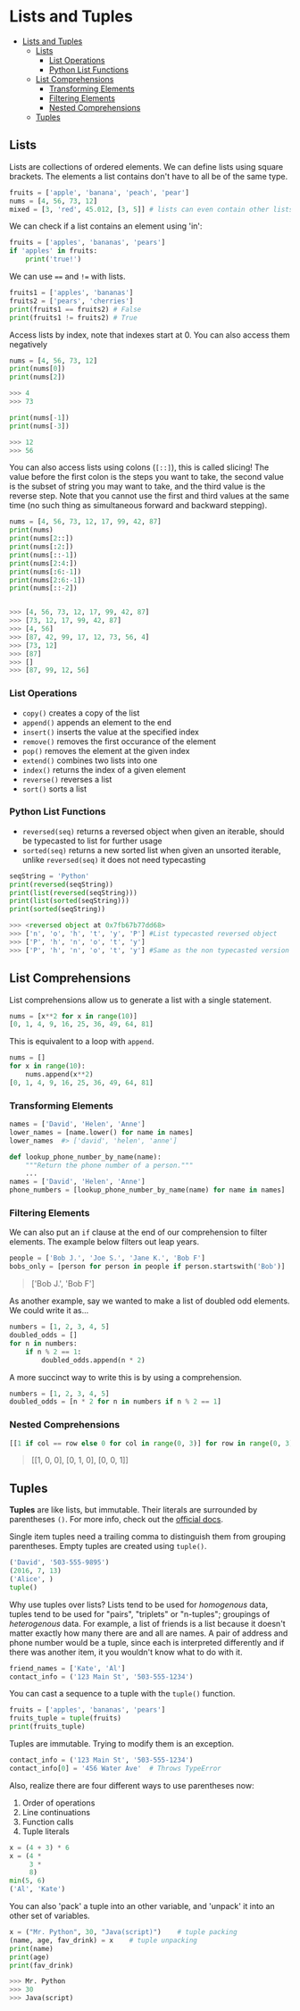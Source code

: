 
# Lists and Tuples

- [Lists and Tuples](#lists-and-tuples)
  - [Lists](#lists)
    - [List Operations](#list-operations)
    - [Python List Functions](#python-list-functions)
  - [List Comprehensions](#list-comprehensions)
    - [Transforming Elements](#transforming-elements)
    - [Filtering Elements](#filtering-elements)
    - [Nested Comprehensions](#nested-comprehensions)
  - [Tuples](#tuples)

## Lists


Lists are collections of ordered elements. We can define lists using square brackets. The elements a list contains don't have to all be of the same type.

```python
fruits = ['apple', 'banana', 'peach', 'pear']
nums = [4, 56, 73, 12]
mixed = [3, 'red', 45.012, [3, 5]] # lists can even contain other lists!
```

We can check if a list contains an element using 'in':

```python
fruits = ['apples', 'bananas', 'pears']
if 'apples' in fruits:
    print('true!')
```

We can use `==` and `!=` with lists.

```python
fruits1 = ['apples', 'bananas']
fruits2 = ['pears', 'cherries']
print(fruits1 == fruits2) # False
print(fruits1 != fruits2) # True
```
Access lists by index, note that indexes start at 0. You can also access them negatively
```python
nums = [4, 56, 73, 12]
print(nums[0])
print(nums[2])

>>> 4
>>> 73

print(nums[-1])
print(nums[-3])

>>> 12
>>> 56
```
You can also access lists using colons (`[::]`), this is called slicing! The value before the first colon is the steps you want to take, the second value is the subset of string you may want to take, and the third value is the reverse step. Note that you cannot use the first and third values at the same time (no such thing as simultaneous forward and backward stepping).
```python
nums = [4, 56, 73, 12, 17, 99, 42, 87]
print(nums)
print(nums[2::])
print(nums[:2:])
print(nums[::-1])
print(nums[2:4:])
print(nums[:6:-1])
print(nums[2:6:-1])
print(nums[::-2])


>>> [4, 56, 73, 12, 17, 99, 42, 87]
>>> [73, 12, 17, 99, 42, 87]
>>> [4, 56]
>>> [87, 42, 99, 17, 12, 73, 56, 4]
>>> [73, 12]
>>> [87]
>>> []
>>> [87, 99, 12, 56]
```

### List Operations


- `copy()` creates a copy of the list
- `append()` appends an element to the end
- `insert()` inserts the value at the specified index
- `remove()` removes the first occurance of the element
- `pop()` removes the element at the given index
- `extend()` combines two lists into one
- `index()` returns the index of a given element
- `reverse()` reverses a list
- `sort()` sorts a list

### Python List Functions
- `reversed(seq)` returns a reversed object when given an iterable, should be typecasted to list for further usage
- `sorted(seq)` returns a new sorted list when given an unsorted iterable, unlike `reversed(seq)` it does not need typecasting

```python
seqString = 'Python'
print(reversed(seqString))
print(list(reversed(seqString)))
print(list(sorted(seqString)))
print(sorted(seqString))

>>> <reversed object at 0x7fb67b77dd68>
>>> ['n', 'o', 'h', 't', 'y', 'P'] #List typecasted reversed object
>>> ['P', 'h', 'n', 'o', 't', 'y']
>>> ['P', 'h', 'n', 'o', 't', 'y'] #Same as the non typecasted version
```

## List Comprehensions

List comprehensions allow us to generate a list with a single statement.

```python
nums = [x**2 for x in range(10)]
[0, 1, 4, 9, 16, 25, 36, 49, 64, 81]
```

This is equivalent to a loop with `append`.
```python
nums = []
for x in range(10):
    nums.append(x**2)
[0, 1, 4, 9, 16, 25, 36, 49, 64, 81]
```

### Transforming Elements

```python
names = ['David', 'Helen', 'Anne']
lower_names = [name.lower() for name in names]
lower_names  #> ['david', 'helen', 'anne']
```

```python
def lookup_phone_number_by_name(name):
    """Return the phone number of a person."""
    ...
names = ['David', 'Helen', 'Anne']
phone_numbers = [lookup_phone_number_by_name(name) for name in names]
```

### Filtering Elements

We can also put an `if` clause at the end of our comprehension to filter elements. The example below filters out leap years.

```python
people = ['Bob J.', 'Joe S.', 'Jane K.', 'Bob F']
bobs_only = [person for person in people if person.startswith('Bob')]
```
> ['Bob J.', 'Bob F']

As another example, say we wanted to make a list of doubled odd elements. We could write it as...

```python
numbers = [1, 2, 3, 4, 5]
doubled_odds = []
for n in numbers:
    if n % 2 == 1:
        doubled_odds.append(n * 2)
```

A more succinct way to write this is by using a comprehension.

```python
numbers = [1, 2, 3, 4, 5]
doubled_odds = [n * 2 for n in numbers if n % 2 == 1]
```

### Nested Comprehensions

```python
[[1 if col == row else 0 for col in range(0, 3)] for row in range(0, 3)]
```
> [[1, 0, 0],
>  [0, 1, 0],
>  [0, 0, 1]]

## Tuples

**Tuples** are like lists, but immutable. Their literals are surrounded by parentheses `()`. For more info, check out the [official docs](https://docs.python.org/3/library/stdtypes.html#sequence-types-list-tuple-range).

Single item tuples need a trailing comma to distinguish them from grouping parentheses. Empty tuples are created using `tuple()`.

```python
('David', '503-555-9895')
(2016, 7, 13)
('Alice', )
tuple()
```

Why use tuples over lists? Lists tend to be used for _homogenous_ data, tuples tend to be used for "pairs", "triplets" or "n-tuples"; groupings of _heterogenous_ data. For example, a list of friends is a list because it doesn't matter exactly how many there are and all are names. A pair of address and phone number would be a tuple, since each is interpreted differently and if there was another item, it you wouldn't know what to do with it.

```python
friend_names = ['Kate', 'Al']
contact_info = ('123 Main St', '503-555-1234')
```

You can cast a sequence to a tuple with the `tuple()` function.

```python
fruits = ['apples', 'bananas', 'pears']
fruits_tuple = tuple(fruits)
print(fruits_tuple)
```

Tuples are immutable. Trying to modify them is an exception.

```python
contact_info = ('123 Main St', '503-555-1234')
contact_info[0] = '456 Water Ave'  # Throws TypeError
```

Also, realize there are four different ways to use parentheses now:

1. Order of operations
2. Line continuations
3. Function calls
4. Tuple literals

```python
x = (4 + 3) * 6
x = (4 *
     3 *
     8)
min(5, 6)
('Al', 'Kate')
```
You can also 'pack' a tuple into an other variable, and 'unpack' it into an other set of variables.
```python
x = ("Mr. Python", 30, "Java(script)")    # tuple packing
(name, age, fav_drink) = x    # tuple unpacking
print(name)
print(age)
print(fav_drink)

>>> Mr. Python
>>> 30
>>> Java(script)
```
